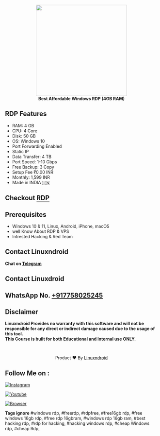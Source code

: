 <p align="center">
<img src="https://blogger.googleusercontent.com/img/b/R29vZ2xl/AVvXsEjVm4_NeXaiyh8tNhycMB0Rs91dtdZX8wOgIY97hQCJqS9aVtvrfum1A0JjtEnRBCijBKrK2BUJjr2_JBzmJqBuT9pycbnubCk71p2RZ5byPnFLGCqbWtnjieJIkbHp8RtuRGsWAhN56C4fpq8-Ky-ceOcaXxZg70Qy7dT6YkgbpooskMae56MPQaB3ZQ/s320/4gb.jpg" height="300"><br>
<b>Best Affordable Windows RDP (4GB RAM)</b>
</p>


## RDP Features
- RAM: 4 GB
- CPU: 4 Core
- Disk: 50 GB
- OS: Windows 10
- Port Forwarding Enabled
- Static IP
- Data Transfer: 4 TB
- Port Speed: 1-10 Gbps
- Free Backup: 3 Copy
- Setup Fee ₹0.00 INR
- Monthly: 1,599 INR
- Made in INDIA 🇮🇳

## Checkout [RDP](https://shop-linuxndroid.in/product/4gb/)

## Prerequisites 
 - Windows 10 & 11, Linux, Android, iPhone, macOS
 - well Know About RDP & VPS
 - Intrested Hacking & Red Team

## Contact Linuxndroid
<b>Chat on [Telegram](https://t.me/Linuxndroid/)</b>

## Contact Linuxdroid
## WhatsApp No. [+917758025245](https://api.whatsapp.com/send/?phone=917758025245&text=Hi+Linuxndroid&type=phone_number&app_absent=0)


## Disclaimer
<b>Linuxndroid Provides no warranty with this software and will not be responsible for any direct or indirect damage caused due to the usage of this tool.<br>
This Course is built for both Educational and Internal use ONLY.</b>

<br>
<p align="center">Product ❤️ By <a href="https://shop-linuxndroid.in">Linuxndroid</a></p>


## Follow Me on :

[![Instagram](https://img.shields.io/badge/IG-linuxndroid-yellowgreen?style=for-the-badge&logo=instagram)](https://www.instagram.com/linuxndroid)

[![Youtube](https://img.shields.io/badge/Youtube-linuxndroid-redgreen?style=for-the-badge&logo=youtube)](https://www.youtube.com/channel/UC2O1Hfg-dDCbUcau5QWGcgg)

[![Browser](https://img.shields.io/badge/Website-linuxndroid-yellowred?style=for-the-badge&logo=browser)](https://shop-linuxndroid.in)





<b>Tags ignore</b>
#windows rdp, #freerdp, #rdpfree, #free16gb rdp, #free windows 16gb rdp, #free rdp 16gbram, #windows rdp 16gb ram, #best hacking rdp, #rdp for hacking, #hacking windows rdp, #cheap Windows rdp, #cheap Rdp,

